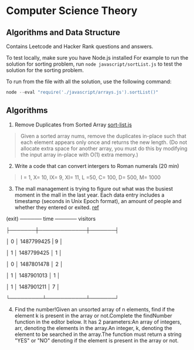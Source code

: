 # Computer Science Theory
## Algorithms and Data Structure 

Contains Leetcode and Hacker Rank questions and answers. 

To test locally, make sure you have Node.js installed 
For example to run the solution for sorting problem, run `node javascript/sortList.js` to test the solution for the sorting problem.

To run from the file with all the solution, use the following command:

```javascript 
node --eval "require('./javascript/arrays.js').sortList()"
```

## Algorithms 

1. Remove Duplicates from Sorted Array [sort-list.js](/javascript/sort-list.js)

> Given a sorted array nums, remove the duplicates in-place such that each element appears only once and returns the new length. (Do not allocate extra space for another array, you must do this by modifying the input array in-place with O(1) extra memory.)


2. Write a code that can convert intergers to Roman numerals (20 min)

>I = 1, X= 10, IX= 9, XI= 11, L =50, C= 100, D= 500, M= 1000 

3. The mall management is trying to figure out what was the busiest moment in the mall in the last year. Each data entry includes a timestamp (seconds in Unix Epoch format), an amount of people and whether they entered or exited. [ref](https://www.pramp.com/challenge/2WBx3Axln1t7JQ2jQq96)


 (exit) ────── time ────── visitors 

├───────┼─────────────┼───────┤

│    0    │  1487799425     |   9     │

│    1    │  1487799425     │   1     │

│    0    │  1487801478     │   2     │

│    1    │  1487901013     │   1     │

│    1    │  1487901211     │   7     │

└─────────┴───────────┴───────┘

4. Find the number!Given an unsorted array of n elements, find if the element k is present in the array or not.Complete the findNumber function in the editor below. It has 2 parameters:An array of integers, arr, denoting the elements in the array.An integer, k, denoting the element to be searched in the array.The function must return a string "YES" or "NO" denoting if the element is present in the array or not.